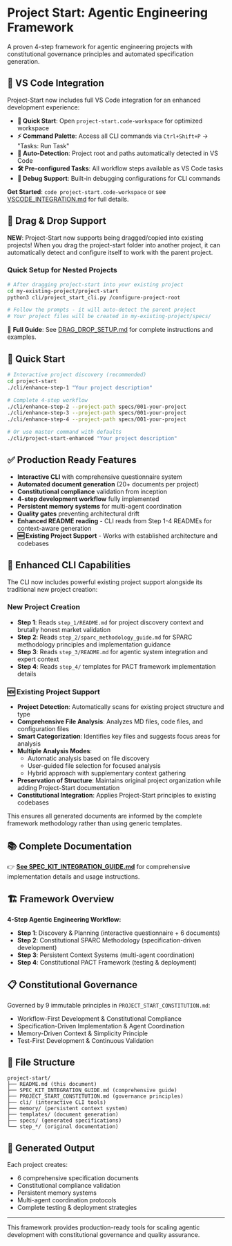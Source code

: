 # Project Start: Agentic Engineering Framework

A proven 4-step framework for agentic engineering projects with constitutional governance principles and automated specification generation.

## 🎯 VS Code Integration

Project-Start now includes full VS Code integration for an enhanced development experience:

- **🚀 Quick Start**: Open `project-start.code-workspace` for optimized workspace
- **⚡ Command Palette**: Access all CLI commands via `Ctrl+Shift+P` → "Tasks: Run Task"  
- **📁 Auto-Detection**: Project root and paths automatically detected in VS Code
- **🛠️ Pre-configured Tasks**: All workflow steps available as VS Code tasks
- **🐛 Debug Support**: Built-in debugging configurations for CLI commands

**Get Started**: `code project-start.code-workspace` or see [VSCODE_INTEGRATION.md](VSCODE_INTEGRATION.md) for full details.

## 📂 Drag & Drop Support

**NEW**: Project-Start now supports being dragged/copied into existing projects! When you drag the project-start folder into another project, it can automatically detect and configure itself to work with the parent project.

### Quick Setup for Nested Projects
```bash
# After dragging project-start into your existing project
cd my-existing-project/project-start
python3 cli/project_start_cli.py /configure-project-root

# Follow the prompts - it will auto-detect the parent project
# Your project files will be created in my-existing-project/specs/
```

📖 **Full Guide**: See [DRAG_DROP_SETUP.md](DRAG_DROP_SETUP.md) for complete instructions and examples.

## 🚀 Quick Start

```bash
# Interactive project discovery (recommended)
cd project-start
./cli/enhance-step-1 "Your project description"

# Complete 4-step workflow
./cli/enhance-step-2 --project-path specs/001-your-project
./cli/enhance-step-3 --project-path specs/001-your-project
./cli/enhance-step-4 --project-path specs/001-your-project

# Or use master command with defaults
./cli/project-start-enhanced "Your project description"
```

## ✅ Production Ready Features

- **Interactive CLI** with comprehensive questionnaire system
- **Automated document generation** (20+ documents per project)
- **Constitutional compliance** validation from inception
- **4-step development workflow** fully implemented
- **Persistent memory systems** for multi-agent coordination
- **Quality gates** preventing architectural drift
- **Enhanced README reading** - CLI reads from Step 1-4 READMEs for context-aware generation
- **🆕 Existing Project Support** - Works with established architecture and codebases

## 🔧 Enhanced CLI Capabilities

The CLI now includes powerful existing project support alongside its traditional new project creation:

### New Project Creation
- **Step 1**: Reads `step_1/README.md` for project discovery context and brutally honest market validation
- **Step 2**: Reads `step_2/sparc_methodology_guide.md` for SPARC methodology principles and implementation guidance  
- **Step 3**: Reads `step_3/README.md` for agentic system integration and expert context
- **Step 4**: Reads `step_4/` templates for PACT framework implementation details

### 🆕 Existing Project Support
- **Project Detection**: Automatically scans for existing project structure and type
- **Comprehensive File Analysis**: Analyzes MD files, code files, and configuration files
- **Smart Categorization**: Identifies key files and suggests focus areas for analysis
- **Multiple Analysis Modes**: 
  - Automatic analysis based on file discovery
  - User-guided file selection for focused analysis
  - Hybrid approach with supplementary context gathering
- **Preservation of Structure**: Maintains original project organization while adding Project-Start documentation
- **Constitutional Integration**: Applies Project-Start principles to existing codebases

This ensures all generated documents are informed by the complete framework methodology rather than using generic templates.

## 📚 Complete Documentation

👉 **[See SPEC_KIT_INTEGRATION_GUIDE.md](SPEC_KIT_INTEGRATION_GUIDE.md)** for comprehensive implementation details and usage instructions.

## 🏗️ Framework Overview

**4-Step Agentic Engineering Workflow:**
- **Step 1**: Discovery & Planning (interactive questionnaire + 6 documents)
- **Step 2**: Constitutional SPARC Methodology (specification-driven development)
- **Step 3**: Persistent Context Systems (multi-agent coordination)
- **Step 4**: Constitutional PACT Framework (testing & deployment)

## 📋 Constitutional Governance

Governed by 9 immutable principles in `PROJECT_START_CONSTITUTION.md`:
- Workflow-First Development & Constitutional Compliance
- Specification-Driven Implementation & Agent Coordination  
- Memory-Driven Context & Simplicity Principle
- Test-First Development & Continuous Validation

## 📁 File Structure

```
project-start/
├── README.md (this document)
├── SPEC_KIT_INTEGRATION_GUIDE.md (comprehensive guide)
├── PROJECT_START_CONSTITUTION.md (governance principles)
├── cli/ (interactive CLI tools)
├── memory/ (persistent context system)
├── templates/ (document generation)
├── specs/ (generated specifications)
└── step_*/ (original documentation)
```

## 🎯 Generated Output

Each project creates:
- 6 comprehensive specification documents
- Constitutional compliance validation
- Persistent memory systems
- Multi-agent coordination protocols
- Complete testing & deployment strategies

---

This framework provides production-ready tools for scaling agentic development with constitutional governance and quality assurance.
